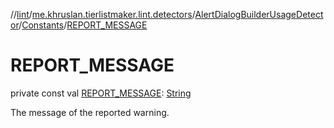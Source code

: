 //[lint](../../../../index.md)/[me.khruslan.tierlistmaker.lint.detectors](../../index.md)/[AlertDialogBuilderUsageDetector](../index.md)/[Constants](index.md)/[REPORT_MESSAGE](-r-e-p-o-r-t_-m-e-s-s-a-g-e.md)

# REPORT_MESSAGE

private const val [REPORT_MESSAGE](-r-e-p-o-r-t_-m-e-s-s-a-g-e.md): [String](https://kotlinlang.org/api/latest/jvm/stdlib/kotlin/-string/index.html)

The message of the reported warning.
